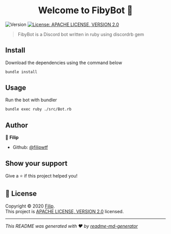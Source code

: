 <h1 align="center">Welcome to FibyBot 👋</h1>
<p>
  <img alt="Version" src="https://img.shields.io/badge/version-0.1.0-blue.svg?cacheSeconds=2592000" />
  <a href="https://apache.org/licenses/LICENSE-2.0.txt" target="_blank">
    <img alt="License: APACHE LICENSE, VERSION 2.0" src="https://img.shields.io/badge/License-APACHE LICENSE, VERSION 2.0-yellow.svg" />
  </a>
</p>

> FibyBot is a Discord bot written in ruby using discordrb gem

## Install

Download the dependencies using the command below

```sh
bundle install
```

## Usage

Run the bot with bundler

```sh
bundle exec ruby ./src/Bot.rb
```

## Author

👤 **Filip**

- Github: [@filipwtf](https://github.com/filipwtf)

## Show your support

Give a ⭐️ if this project helped you!

## 📝 License

Copyright © 2020 [Filip](https://github.com/filipwtf).<br />
This project is [APACHE LICENSE, VERSION 2.0](https://apache.org/licenses/LICENSE-2.0.txt) licensed.

---

_This README was generated with ❤️ by [readme-md-generator](https://github.com/kefranabg/readme-md-generator)_
